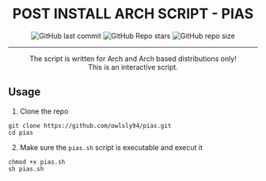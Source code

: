 <div align="center">
 <h1> POST INSTALL ARCH SCRIPT - PIAS </h1>
</div>

<div align="center">

![GitHub last commit](https://img.shields.io/github/last-commit/owlsly94/pias?style=for-the-badge&color=a6e3a1&logoColor=D9E0EE&labelColor=292324)
![GitHub Repo stars](https://img.shields.io/github/stars/owlsly94/pias?style=for-the-badge&color=74c7ec&logoColor=D9E0EE&labelColor=292324&logo=andela)
![GitHub repo size](https://img.shields.io/github/repo-size/owlsly94/pias?style=for-the-badge&color=cba6f7&logoColor=D9E0EE&labelColor=292324&logo=protondrive)

</div>
<hr />
<div align="center">
<p>
   The script is written for Arch and Arch based distributions only! <br/>
   This is an interactive script. <br/>
</p>
</div>

## Usage
1. Clone the repo
```
git clone https://github.com/owlsly94/pias.git
cd pias
```
2. Make sure the `pias.sh` script is executable and execut it
```
chmod +x pias.sh
sh pias.sh
```

